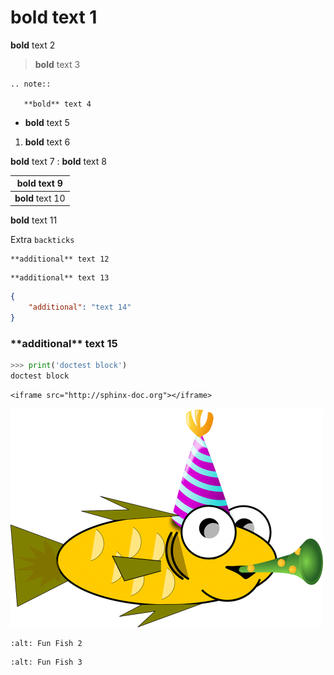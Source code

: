 # **bold** text 1

**bold** text 2

> **bold** text 3

```{eval-rst}
.. note::

   **bold** text 4
```

* **bold** text 5

1. **bold** text 6

**bold** text 7
: **bold** text 8

| **bold** text 9  |
| ---------------- |
| **bold** text 10 |

<div markdown=1>

**bold** text 11

Extra ```backticks```

</div>

    **additional** text 12

```
**additional** text 13
```

```json
{
    "additional": "text 14"
}
```

<h3>**additional** text 15</h3>

```python
>>> print('doctest block')
doctest block
```

```{raw} html
<iframe src="http://sphinx-doc.org"></iframe>
```

![Fun Fish 1](fun-fish.png)

```{image} fun-fish.png
:alt: Fun Fish 2
```

```{figure} fun-fish.png
:alt: Fun Fish 3
```
